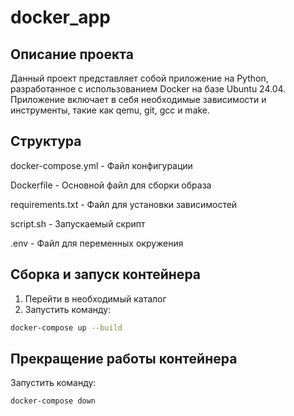 # docker_app

## Описание проекта
Данный проект представляет собой приложение на Python, разработанное с использованием Docker на базе Ubuntu 24.04. Приложение включает в себя необходимые зависимости и инструменты, такие как qemu, git, gcc и make.

## Структура
docker-compose.yml     - Файл конфигурации
   
Dockerfile             - Основной файл для сборки образа
   
requirements.txt       - Файл для установки зависимостей
   
script.sh              - Запускаемый скрипт
   
.env                   - Файл для переменных окружения

## Cборка и запуск контейнера
1. Перейти в необходимый каталог
2. Запустить команду:
```bash
docker-compose up --build
```
## Прекращение работы контейнера
Запустить команду:
```bash
docker-compose down
```

	
